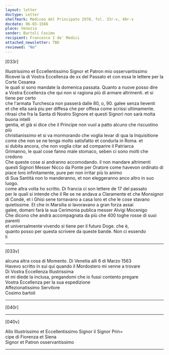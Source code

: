 ```yaml
---
layout: letter
doctype: Letter
shelfmark: Mediceo del Principato 2978, fol. 33r-v, 40r-v
docdate: 06-03-1566
place: Venezia
sender: Bartoli Cosimo
recipient: Francesco I de' Medici
attached_newsletter: TBD
reviewed: "No"
---
```


[033r]  
  
  
Illustrissimo et Eccellentissimo Signor et Patron mio osservantissimo  
Ricevei la di Vostra Eccellenza de xx del Passato et con essa le lettere per la Corte Cesarea  
le quali si sono mandate la domenica passata. Quanto a nuove posso dire  
a Vostra Eccellenza che qui non si ragiona più di armare altrimenti. et si tiene per certo  
che l'armata Turchesca non passerà dalle 80, o, 90. galee senza lieventi  
et che ella sarà piu per diffesa che per offesa come scrissi ultimamente.  
ritrasi che fra la Santa di Nostro Signore et questi Signori non sarà molta buona intelli  
gentia, et già si dice che il Principe non vuol a patto alcuno che riscuotino più  
christianissimo et si va mormorando che voglia levar di qua la Inquisitione  
come che non se ne tenga molto satisfatto et condurla in Roma. et  
si dubita ancora, che non voglia citar ad comparire il Patriarca  
Grimanno, le qual cose fanno male stomaco, seben ci sono molti che credono  
Che queste cose si andranno accomodando. il non mandare altrimenti  
questi Signori Messer Nicco da Ponte per Oratore come havevon ordinato di  
piace loro infinitamente, pure per non irritar più lo animo  
di Sua Santità non lo manderanno, et non eleggeranno anco altro in suo luogo.  
come altra volta ho scritto. Di francia ci son lettere de 17 del passato  
per le quali si intende che il Re se ne andava a Claramente et che Monsignor  
di Condé, et i Ghisi sene tornavano a casa loro et che le cose stavano  
quietissime. Et che in Marsilia si lavoravano a gran forza assai  
galee, domani farà la sua Cerimonia publica messer Alvigi Mocenigo  
Che dicono che andrà accompagnata da più che 400 toghe rosse di suoi parenti  
et universalmente vivendo si tiene per il futuro Doge. che è,  
quanto posso per questa scrivere da queste bande. Non ci essendo  
li  
  
---  

[033v]  
  
  
alcuna altra cosa di Momento. Di Venetia alli 6 di Marzo 1563  
Havevo scritto in sui qui quando il Mordostero mi venne a trovare  
Di Vostra Eccellenza Illustrissima  
et mi diede la inclusa, pregandomi che io fussi contento pregare  
Vostra Eccellenza per la sua espedizione  
Affezionatissimo Servitore  
Cosimo bartoli  
  
---  

[040r]  
  
  
  
---  

[040v]  
  
  
Allo Illustrissimo et Eccellentissimo Signor il Signor Prin=  
cipe di Fiorenza et Siena  
Signor et Patron osservantissimo  
  
---  

